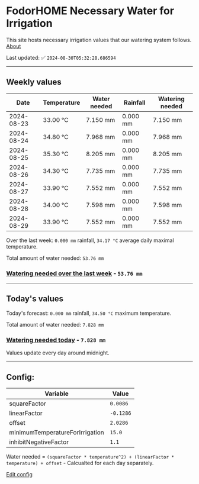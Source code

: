 # FodorHOME Necessary Water for Irrigation

This site hosts necessary irrigation values that our watering system follows. [About](https://github.com/redyau/irrigation)

Last updated: ✅ `2024-08-30T05:32:28.686594`

---

## Weekly values

| Date | Temperature | Water needed | Rainfall | Watering needed |
|-----|-----|-----|-----|-----|
| 2024-08-23 | 33.00 °C | 7.150 mm | 0.000 mm | 7.150 mm |
| 2024-08-24 | 34.80 °C | 7.968 mm | 0.000 mm | 7.968 mm |
| 2024-08-25 | 35.30 °C | 8.205 mm | 0.000 mm | 8.205 mm |
| 2024-08-26 | 34.30 °C | 7.735 mm | 0.000 mm | 7.735 mm |
| 2024-08-27 | 33.90 °C | 7.552 mm | 0.000 mm | 7.552 mm |
| 2024-08-28 | 34.00 °C | 7.598 mm | 0.000 mm | 7.598 mm |
| 2024-08-29 | 33.90 °C | 7.552 mm | 0.000 mm | 7.552 mm |


Over the last week: `0.000 mm` rainfall, `34.17 °C` average daily maximal temperature.

Total amount of water needed: `53.76 mm`

### [Watering needed over the last week](lastweek.txt) - `53.76 mm`

---

## Today's values

Today's forecast: `0.000 mm` rainfall, `34.50 °C` maximum temperature.

Total amount of water needed: `7.828 mm`

### [Watering needed today](today.txt) - `7.828 mm`

Values update every day around midnight.

---

## Config:

| Variable | Value |
|-----|-----|
| squareFactor | `0.0086` |
| linearFactor | `-0.1286` |
| offset | `2.0286` |
| minimumTemperatureForIrrigation | `15.0` |
| inhibitNegativeFactor | `1.1` |

Water needed = `(squareFactor * temperature^2) + (linearFactor * temperature) + offset` - Calcualted for each day separately.

[Edit config](https://github.com/RedyAu/irrigation/edit/main/config.json)
